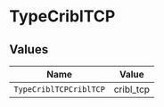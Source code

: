 # TypeCriblTCP


## Values

| Name                   | Value                  |
| ---------------------- | ---------------------- |
| `TypeCriblTCPCriblTCP` | cribl_tcp              |